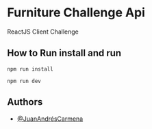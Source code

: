 # Furniture Challenge Api
ReactJS Client Challenge 

## How to Run install and run
`npm run install`

`npm run dev`

## Authors

- [@JuanAndrésCarmena](https://www.linkedin.com/jcarmena)